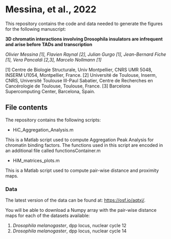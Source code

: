 # Messina, et al., 2022

This repository contains the code and data needed to generate the figures for the following manuscript:

**3D chromatin interactions involving Drosophila insulators are infrequent and arise before TADs and transcription**

*Olivier Messina [1], Flavien Raynal [2], Julian Gurgo [1], Jean-Bernard Fiche [1], Vera Pancaldi [2,3], Marcelo Nollmann [1]*

[1] Centre de Biologie Structurale, Univ Montpellier, CNRS UMR 5048, INSERM U1054, Montpellier, France.
[2] Université de Toulouse, Inserm, CNRS, Université Toulouse III-Paul Sabatier, Centre de Recherches en Cancérologie de Toulouse, Toulouse, France.
[3] Barcelona Supercomputing Center, Barcelona, Spain.

## File contents

The repository contains the following scripts:

- HiC_Aggregation_Analysis.m 

This is a Matlab script used to compute Aggregation Peak Analysis for chromatin binding factors. 
The functions used in this script are encoded in an additional file called functionsContainer.m

- HiM_matrices_plots.m

This is a Matlab script used to compute pair-wise distance and proximity maps.

### Data

The latest version of the data can be found at: https://osf.io/aqtxj/.

You will be able to download a Numpy array with the pair-wise distance maps for each of the datasets available: 

1. *Drosophila melanogaster*, dpp locus, nuclear cycle 12
2. *Drosophila melanogaster*, dpp locus, nuclear cycle 14
